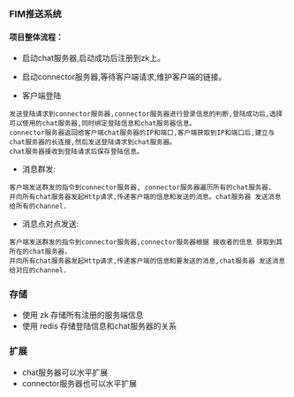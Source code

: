 
### FIM推送系统

#### 项目整体流程：
 
 - 启动chat服务器,启动成功后注册到zk上。
 
 - 启动connector服务器,等待客户端请求,维护客户端的链接。
 
 - 客户端登陆
 ````
 发送登陆请求到connector服务器,connector服务器进行登录信息的判断,登陆成功后,选择可以使用的chat服务器,同时绑定登陆信息和chat服务器信息。
 connector服务器返回给客户端chat服务器的IP和端口,客户端获取到IP和端口后,建立与chat服务器的长连接,然后发送登陆请求到chat服务器。
 chat服务器接收到登陆请求后保存登陆信息。
 ````
 
 - 消息群发:
 ````
 客户端发送群发的指令到connector服务器, connector服务器遍历所有的chat服务器，
 并向所有chat服务器发起Http请求,传递客户端的信息和发送的消息。chat服务器 发送消息给所有的channel.
 ````
 
 - 消息点对点发送:
 ````
 客户端发送群发的指令到connector服务器,connector服务器根据 接收者的信息 获取到其所在的chat服务器，
 并向所有chat服务器发起Http请求,传递客户端的信息和要发送的消息,chat服务器 发送消息给对应的channel.
 ````
 
 ### 存储
 - 使用 zk 存储所有注册的服务端信息
 - 使用 redis 存储登陆信息和chat服务器的关系
 
 
 ### 扩展
 
 - chat服务器可以水平扩展
 - connector服务器也可以水平扩展
 
 
 
 
 
 
 
 
 
 
 
 
 
 
 
 